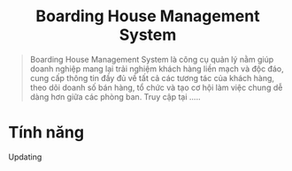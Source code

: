 <h1 align="center">Boarding House Management System</h1>

>Boarding House Management System là công cụ quản lý nằm giúp doanh nghiệp mang lại trải nghiệm khách hàng liền mạch và độc đáo, cung cấp thông tin đầy đủ về tất cả các tương tác của khách hàng, theo dõi doanh số bán hàng, tổ chức và tạo cơ hội làm việc chung dễ dàng hơn giữa các phòng ban.
> Truy cập tại .....

# Tính năng
Updating


 
 
